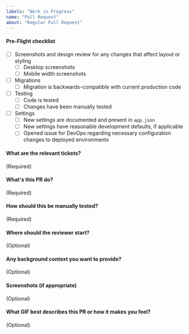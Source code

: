 ```yaml
---
labels: "Work in Progress"
name: "Pull Request"
about: "Regular Pull Request"
---
```


#### Pre-Flight checklist

- [ ] Screenshots and design review for any changes that affect layout or styling
  - [ ] Desktop screenshots
  - [ ] Mobile width screenshots
- [ ] Migrations
  - [ ] Migration is backwards-compatible with current production code
- [ ] Testing
  - [ ] Code is tested
  - [ ] Changes have been manually tested
- [ ] Settings
  - [ ] New settings are documented and present in `app.json`
  - [ ] New settings have reasonable development defaults, if applicable
  - [ ] Opened issue for DevOps regarding necessary configuration changes to deployed environments

#### What are the relevant tickets?
(Required)

#### What's this PR do?
(Required)

#### How should this be manually tested?
(Required)

#### Where should the reviewer start?
(Optional)

#### Any background context you want to provide?
(Optional)

#### Screenshots (if appropriate)
(Optional)

#### What GIF best describes this PR or how it makes you feel?
(Optional)
